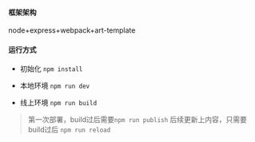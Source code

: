 #### 框架架构
node+express+webpack+art-template


#### 运行方式
 - 初始化 `npm install`    
 
 - 本地环境 `npm run dev`
 
 - 线上环境 `npm run build` 
 > 第一次部署，build过后需要`npm run publish`
 > 后续更新上内容，只需要build过后 `npm run reload`
  
